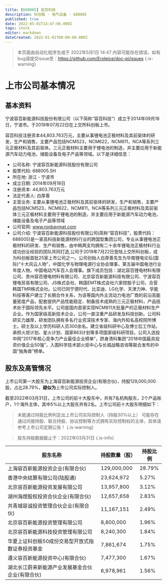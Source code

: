 ```yaml
---
title: [688005] 容百科技
description: 科创板 - 电气设备 - 688005
published: true
date: 2022-05-01T14:47:06.000Z
tags: stock
editor: markdown
dateCreated: 2022-01-01T00:00:00.000Z
---
```


> 本页面由自动化程序生成于 2022年5月1日 14:47
> 内容可能存在错误，如有bug请提交issue至：https://github.com/Eroleice/doc-pi/issues
{.is-warning}

# 上市公司基本情况

## 基本资料

宁波容百新能源科技股份有限公司（以下简称“容百科技”）成立于2014年09月18日，宁波市。于2019年07月22日在上交所科创板上市。

容百科技注册资本44,803.763万元，主要从事锂电池正极材料及其前驱体的研发，生产和销售，主要产品包括NCM523，NCM622，NCM811，NCA等系列三元正极材料及其前驱体。三元正极材料主要用于锂电池的制造，并主要应用于新能源汽车动力电池，储能设备及电子产品等领域。以下是详细信息：

- 公司名称: 宁波容百新能源科技股份有限公司
- 股票代码: 688005.SH
- 所在地: 浙江 - 宁波市
- 成立日期: 2014年09月18日
- 注册资本: 44,803.763万元
- 法定代表人: 白厚善
- 主营业务: 主要从事锂电池正极材料及其前驱体的研发，生产和销售，主要产品包括NCM523，NCM622，NCM811，NCA等系列三元正极材料及其前驱体三元正极材料主要用于锂电池的制造，并主要应用于新能源汽车动力电池，储能设备及电子产品等领域
- 公司官网: www.ronbaymat.com
- 公司介绍: 宁波容百新能源科技股份有限公司(简称“容百科技”，股票代码：688005)是一家高科技新能源材料行业的跨国型集团公司，专业从事锂电池正极材料的研发、生产和销售，由中韩两支均拥有二十余年锂电池正极材料行业成功创业经验的团队共同打造,公司于2019年7月22日登陆上交所科创板，成为科创板首批25家上市公司之一。公司创始人白厚善先生为华南锂电论坛(国际)“十大风云人物”，中国化学与物理电源行业协会理事，第五届中国电池行业年度人物，中国电动汽车百人会理事。旗下成员包括：湖北容百锂电材料有限公司、贵州容百锂电材料有限公司、北京容百新能源科技有限公司、宁波容百锂电贸易有限公司、JS株式会社、韩国EMT株式会社六家控股子公司，合营韩国TMR株式会社。公司已同宁德时代、比亚迪、LG化学、天津力神、孚能科技等客户建立了长期合作关系，为该等国内外主流动力电池厂商的前沿高能量密度产品，配套提供产品性能稳定、制备技术成熟的三元正极材料，产品技术处于国际领先水平。公司是国内首家实现NCM811大批量产的正极材料生产企业。作为国家级高新技术企业，公司一直注重产品研发及科技创新。公司科研实力雄厚，研发团队拥有多名行业资深技术专家、海内外知名高校院所博士。硕士及以上学历科研人员300余名。建立省级科研中心及博士后工作站，承担火炬计划、星火计划、国家863计划等多项国家级科研项目。公司入选投中网“2017年核心竞争力产业最佳企业榜单”，跻身清科集团“2018中国最具投资价值企业50强”，入围科学技术部火炬中心与长城战略咨询等联合发布的中国“独角兽”榜单。


## 股东及高管情况

上市公司第一大股东为上海容百新能源投资企业(有限合伙)，持股129,000,000股，占比28.79%，**疑似为**上市公司实际控制人。

截至2022年03月31日，上市公司的前十大股东中，共有7名机构股东，2个产品账户，1个海外主体，其中5%以上大股东共有2名。上市公司前十大股东明细如下：

> 未能通过持股比例判定出上市公司实际控制人（持股30%以上）
> 可能存在通过间接持股、联合持股、协议控制等方式拥有实际控制权的主体，具体请参考上市公司定期公告！
{.is-warning}

> 股东持股数据截止于：2022年03月31日
{.is-info}

| 股东名称 | 持股数量（股） | 持股比例 |
| --- | --- | --- |
| 上海容百新能源投资企业(有限合伙) | 129,000,000 | 28.79% |
| 香港中央结算有限公司(陆股通) | 23,624,972 | 5.27% |
| 北京容百新能源投资发展有限公司 | 13,957,800 | 3.12% |
| 湖州海煜股权投资合伙企业(有限合伙) | 12,657,658 | 2.83% |
| 共青城容诚投资管理合伙企业(有限合伙) | 11,167,151 | 2.49% |
| 北京容百新能源投资管理有限公司 | 8,800,000 | 1.96% |
| 北京容百新能源科技投资管理有限公司 | 8,240,300 | 1.84% |
| 华夏上证科创板50成份交易型开放式指数证券投资基金 | 7,861,674 | 1.75% |
| 遵义容百新能源投资中心(有限合伙) | 7,477,300 | 1.67% |
| 湖北长江蔚来新能源产业发展基金合伙企业(有限合伙) | 6,978,961 | 1.56% |




